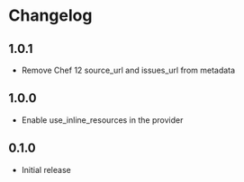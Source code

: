 # Changelog

## 1.0.1

- Remove Chef 12 source_url and issues_url from metadata

## 1.0.0

- Enable use_inline_resources in the provider

## 0.1.0

- Initial release
